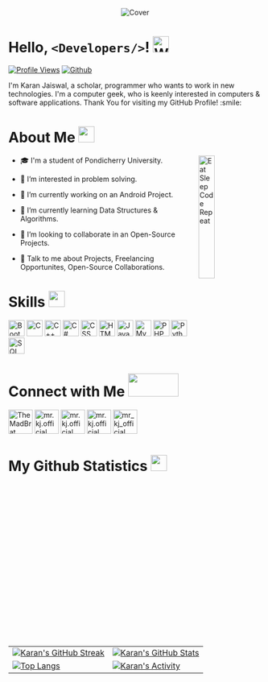 <p align="center">
    <img alt="Cover" src="resources/cover.png"/>
</p>

# Hello, `<Developers/>`! <img alt="Wave" height="32px" src = "resources/wave.gif" width="32px">

[![Profile Views](https://komarev.com/ghpvc/?username=mrkjofficial)](https://github.com/mrkjofficial)
[![Github](https://img.shields.io/github/followers/mrkjofficial?label=Follow&style=social)](https://github.com/mrkjofficial)

<p size="20px">
    I'm Karan Jaiswal, a scholar, programmer who wants to work in new technologies. I'm a computer geek, who is keenly interested in computers & software applications.
    Thank You for visiting my GitHub Profile! :smile:
</p>

# About Me <img height="32px" src = "resources/about.gif" width="32px">

<img align="right" alt="Eat Sleep Code Repeat" height="25%" src="resources/eat-sleep-code-repeat.gif" width="25%"/>

- 🎓 I'm a student of Pondicherry University.

- 👀 I’m interested in problem solving.

- 🔭 I’m currently working on an Android Project.

- 🌱 I’m currently learning Data Structures & Algorithms.

- 👯 I’m looking to collaborate in an Open-Source Projects.

- 💬 Talk to me about Projects, Freelancing Opportunites, Open-Source Collaborations.

# Skills <img height="32px" src="resources/skills.gif" width="32px">

<p align="left">
    <!-- <img alt="Android Studio" src="skills/android.png" width="32px"> -->
    <img alt="Bootstrap" src="skills/bootstrap.png" width="32px">
    <img alt="C" src="skills/c.png" width="32px">
    <img alt="C++" src="skills/cpp.png" width="32px">
    <img alt="C#" src="skills/cs.png" width="32px">
    <img alt="CSS" src="skills/css.png" width="32px">
    <!-- <img alt="Express.js" src="skills/expressjs.png" width="32px"> -->
    <img alt="HTML" src="skills/html.png" width="32px">
    <img alt="Java" src="skills/java.png" width="32px">
    <!-- <img alt="Javascript" src="skills/js.png" width="32px"> -->
    <!-- <img alt="MongoDB" src="skills/mongodb.png" width="32px"> -->
    <img alt="MySQL" src="skills/mysql.png" width="32px">
    <!-- <img alt="Node.js" src="skills/nodejs.png" width="32px"> -->
    <img alt="PHP" src="skills/php.png" width="32px">
    <img alt="Python" src="skills/py.png" width="32px">
    <!-- <img alt="React.js" src="skills/reactjs.png" width="32px"> -->
    <img alt="SQL Server" src="skills/sqlserver.png" width="32px">
</p>

# Connect with Me <img height="46px" src="resources/connect.gif" width="100px">

<p align="left">
    <a href="https://discordapp.com/users/411507564082233355"><img alt="TheMadBrat" height="48px" src="connections/discord.gif" width="48px"/></a>
    <a href="https://www.facebook.com/mr.kj.official"><img alt="mr.kj.official" height="48px" src="connections/facebook.gif" width="48px"/></a>
    <a href="https://www.instagram.com/mr.kj.official/"><img alt="mr.kj.official" height="48px" src="connections/instagram.gif" width="48px"/></a>
    <a href="https://www.linkedin.com/in/mrkjofficial/"><img alt="mr.kj.official" height="48px" src="connections/linkedin.gif" width="48px"/></a>
    <a href="https://twitter.com/mr_kj_official"><img alt="mr_kj_official" height="48px" src="connections/twitter.gif" width="48px"/></a>
</p>

# My Github Statistics <img height="32px" src="resources/stats.gif" width="32px">

<table align="center">
    <tr>
        <td>
            <a href="#"><img alt="Karan's GitHub Streak" src="https://github-readme-streak-stats.herokuapp.com?user=mrkjofficial&hide_border=true&date_format=M%20j%5B%2C%20Y%5D&background=00000000&border=00000000&stroke=008F8C&ring=008F8C&fire=F2A71B&currStreakNum=F2A71B&sideNums=008F8C&currStreakLabel=F2A71B&sideLabels=F2A71B&dates=F2A71B"></a>
        </td>
        <td>
            <a href="#"><img alt="Karan's GitHub Stats" src="https://github-readme-stats.vercel.app/api?username=mrkjofficial&show_icons=true&include_all_commits=true&hide_border=true&title_color=008F8C&text_color=F2A71B&icon_color=008F8C&border_color=00000000&bg_color=00000000"></a>
        </td>
    </tr>
    <tr>
        <td>
            <a href="#"><img alt="Top Langs" src="https://github-readme-stats.vercel.app/api/top-langs/?username=mrkjofficial&layout=compact&hide_border=true&title_color=008F8C&text_color=F2A71B&icon_color=008F8C&border_color=00000000&bg_color=00000000"></a>
        </td>
        <td>
            <a href="#"><img alt="Karan's Activity" src="https://github-readme-stats.vercel.app/api/wakatime?username=mrkjofficial&custom_title=Karan Jaiswal's Activities&langs_count=5&hide_border=true&title_color=008F8C&text_color=F2A71B&icon_color=008F8C&border_color=00000000&bg_color=00000000&v=2"></a>
        </td>
    </tr>
</table>
